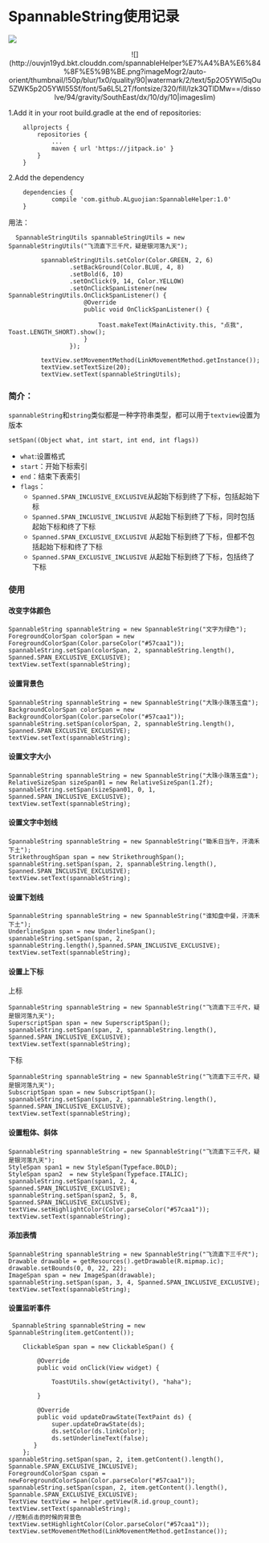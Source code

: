 # SpannableString使用记录

[![](https://jitpack.io/v/ALguojian/SpannableHelper.svg)](https://jitpack.io/#ALguojian/SpannableHelper)

<center>
![](http://ouvjn19yd.bkt.clouddn.com/spannableHelper%E7%A4%BA%E6%84%8F%E5%9B%BE.png?imageMogr2/auto-orient/thumbnail/!50p/blur/1x0/quality/90|watermark/2/text/5p2O5YWI5qOu5ZWK5p2O5YWI55Sf/font/5a6L5L2T/fontsize/320/fill/Izk3QTlDMw==/dissolve/94/gravity/SouthEast/dx/10/dy/10|imageslim)</center>


1.Add it in your root build.gradle at the end of repositories:
```
	allprojects {
		repositories {
			...
			maven { url 'https://jitpack.io' }
		}
	}
```
2.Add the dependency
```
	dependencies {
	        compile 'com.github.ALguojian:SpannableHelper:1.0'
	}

```


用法：
```
  SpannableStringUtils spannableStringUtils = new SpannableStringUtils("飞流直下三千尺，疑是银河落九天");

         spannableStringUtils.setColor(Color.GREEN, 2, 6)
                 .setBackGround(Color.BLUE, 4, 8)
                 .setBold(6, 10)
                 .setOnClick(9, 14, Color.YELLOW)
                 .setOnClickSpanListener(new SpannableStringUtils.OnClickSpanListener() {
                     @Override
                     public void OnClickSpanListener() {

                         Toast.makeText(MainActivity.this, "点我", Toast.LENGTH_SHORT).show();
                     }
                 });

         textView.setMovementMethod(LinkMovementMethod.getInstance());
         textView.setTextSize(20);
         textView.setText(spannableStringUtils);
```

### 简介：
`spannableString`和`string`类似都是一种字符串类型，都可以用于`textview`设置为版本

`setSpan((Object what, int start, int end, int flags))`

- `what`:设置格式
- `start`：开始下标索引
- `end`：结束下表索引
- `flags`：
    - `Spanned.SPAN_INCLUSIVE_EXCLUSIVE`从起始下标到终了下标，包括起始下标
    - `Spanned.SPAN_INCLUSIVE_INCLUSIVE` 从起始下标到终了下标，同时包括起始下标和终了下标
    - `Spanned.SPAN_EXCLUSIVE_EXCLUSIVE` 从起始下标到终了下标，但都不包括起始下标和终了下标
    - `Spanned.SPAN_EXCLUSIVE_INCLUSIVE` 从起始下标到终了下标，包括终了下标


### 使用

#### 改变字体颜色
```
SpannableString spannableString = new SpannableString("文字为绿色");
ForegroundColorSpan colorSpan = new ForegroundColorSpan(Color.parseColor("#57caa1"));
spannableString.setSpan(colorSpan, 2, spannableString.length(), Spanned.SPAN_EXCLUSIVE_EXCLUSIVE);
textView.setText(spannableString);

```

#### 设置背景色
```
SpannableString spannableString = new SpannableString("大珠小珠落玉盘");
BackgroundColorSpan colorSpan = new BackgroundColorSpan(Color.parseColor("#57caa1"));
spannableString.setSpan(colorSpan, 2, spannableString.length(), Spanned.SPAN_EXCLUSIVE_EXCLUSIVE);
textView.setText(spannableString);
```

#### 设置文字大小
```
SpannableString spannableString = new SpannableString("大珠小珠落玉盘");
RelativeSizeSpan sizeSpan01 = new RelativeSizeSpan(1.2f);
spannableString.setSpan(sizeSpan01, 0, 1, Spanned.SPAN_INCLUSIVE_EXCLUSIVE);
textView.setText(spannableString);
```

#### 设置文字中划线
```
SpannableString spannableString = new SpannableString("锄禾日当午，汗滴禾下土");
StrikethroughSpan span = new StrikethroughSpan();
spannableString.setSpan(span, 2, spannableString.length(), Spanned.SPAN_INCLUSIVE_EXCLUSIVE);
textView.setText(spannableString);
```

#### 设置下划线
```
SpannableString spannableString = new SpannableString("谁知盘中餐，汗滴禾下土");
UnderlineSpan span = new UnderlineSpan();
spannableString.setSpan(span, 2, spannableString.length(),Spanned.SPAN_INCLUSIVE_EXCLUSIVE);
textView.setText(spannableString);
```

#### 设置上下标
上标
```
SpannableString spannableString = new SpannableString("飞流直下三千尺，疑是银河落九天");
SuperscriptSpan span = new SuperscriptSpan();
spannableString.setSpan(span, 2, spannableString.length(), Spanned.SPAN_INCLUSIVE_EXCLUSIVE);
textView.setText(spannableString);
```
下标
```
SpannableString spannableString = new SpannableString("飞流直下三千尺，疑是银河落九天");
SubscriptSpan span = new SubscriptSpan();
spannableString.setSpan(span, 2, spannableString.length(), Spanned.SPAN_INCLUSIVE_EXCLUSIVE);
textView.setText(spannableString);
```

#### 设置粗体、斜体
```
SpannableString spannableString = new SpannableString("飞流直下三千尺，疑是银河落九天");
StyleSpan span1 = new StyleSpan(Typeface.BOLD);
StyleSpan span2  = new StyleSpan(Typeface.ITALIC);
spannableString.setSpan(span1, 2, 4, Spanned.SPAN_INCLUSIVE_EXCLUSIVE);
spannableString.setSpan(span2, 5, 8, Spanned.SPAN_INCLUSIVE_EXCLUSIVE);
textView.setHighlightColor(Color.parseColor("#57caa1"));
textView.setText(spannableString);
```

#### 添加表情
```
SpannableString spannableString = new SpannableString("飞流直下三千尺");
Drawable drawable = getResources().getDrawable(R.mipmap.ic);
drawable.setBounds(0, 0, 22, 22);
ImageSpan span = new ImageSpan(drawable);
spannableString.setSpan(span, 3, 4, Spanned.SPAN_INCLUSIVE_EXCLUSIVE);
textView.setText(spannableString);
```

#### 设置监听事件
```
 SpannableString spannableString = new SpannableString(item.getContent());

    ClickableSpan span = new ClickableSpan() {

        @Override
        public void onClick(View widget) {

            ToastUtils.show(getActivity(), "haha");

        }

        @Override
        public void updateDrawState(TextPaint ds) {
            super.updateDrawState(ds);
            ds.setColor(ds.linkColor);
            ds.setUnderlineText(false);
       }
    };
spannableString.setSpan(span, 2, item.getContent().length(), Spannable.SPAN_EXCLUSIVE_INCLUSIVE);
ForegroundColorSpan cspan = newForegroundColorSpan(Color.parseColor("#57caa1"));
spannableString.setSpan(cspan, 2, item.getContent().length(), Spannable.SPAN_EXCLUSIVE_EXCLUSIVE);
TextView textView = helper.getView(R.id.group_count);
textView.setText(spannableString);
//控制点击的时候的背景色
textView.setHighlightColor(Color.parseColor("#57caa1"));
textView.setMovementMethod(LinkMovementMethod.getInstance());
```




